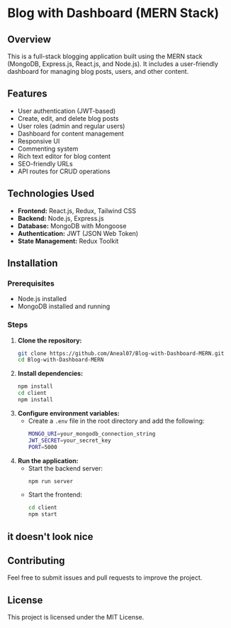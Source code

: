 # Blog with Dashboard (MERN Stack)

## Overview

This is a full-stack blogging application built using the MERN stack (MongoDB, Express.js, React.js, and Node.js). It includes a user-friendly dashboard for managing blog posts, users, and other content.

## Features

- User authentication (JWT-based)
- Create, edit, and delete blog posts
- User roles (admin and regular users)
- Dashboard for content management
- Responsive UI
- Commenting system
- Rich text editor for blog content
- SEO-friendly URLs
- API routes for CRUD operations

## Technologies Used

- **Frontend:** React.js, Redux, Tailwind CSS
- **Backend:** Node.js, Express.js
- **Database:** MongoDB with Mongoose
- **Authentication:** JWT (JSON Web Token)
- **State Management:** Redux Toolkit

## Installation

### Prerequisites

- Node.js installed
- MongoDB installed and running

### Steps

1. **Clone the repository:**
   ```sh
   git clone https://github.com/Aneal07/Blog-with-Dashboard-MERN.git
   cd Blog-with-Dashboard-MERN
   ```
2. **Install dependencies:**
   ```sh
   npm install
   cd client
   npm install
   ```
3. **Configure environment variables:**
   - Create a `.env` file in the root directory and add the following:
     ```sh
     MONGO_URI=your_mongodb_connection_string
     JWT_SECRET=your_secret_key
     PORT=5000
     ```
4. **Run the application:**
   - Start the backend server:
     ```sh
     npm run server
     ```
   - Start the frontend:
     ```sh
     cd client
     npm start
     ```

## it doesn't look nice 



## Contributing

Feel free to submit issues and pull requests to improve the project.

## License

This project is licensed under the MIT License.

